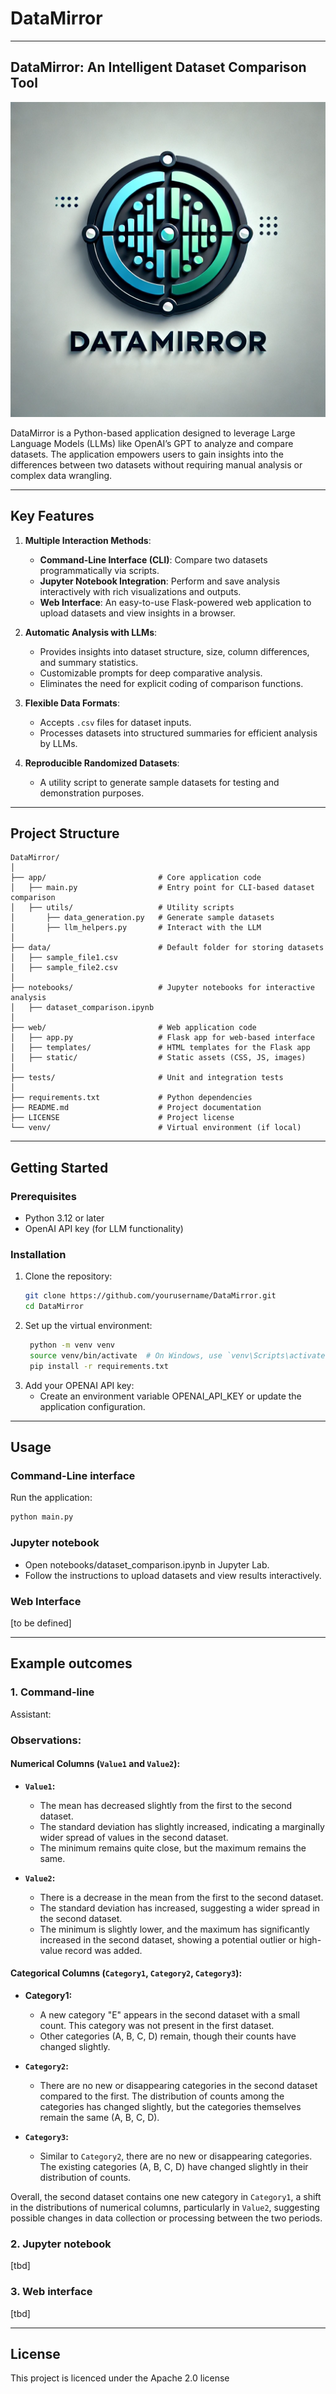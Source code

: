 # **DataMirror**

---

## **DataMirror**: An Intelligent Dataset Comparison Tool

![DataMirror Logo](web_app/static/datamirror_logo.webp)

DataMirror is a Python-based application designed to leverage Large Language Models (LLMs) like OpenAI’s GPT to analyze and compare datasets. The application empowers users to gain insights into the differences between two datasets without requiring manual analysis or complex data wrangling. 

---

## **Key Features**

1. **Multiple Interaction Methods**:
   - **Command-Line Interface (CLI)**: Compare two datasets programmatically via scripts.
   - **Jupyter Notebook Integration**: Perform and save analysis interactively with rich visualizations and outputs.
   - **Web Interface**: An easy-to-use Flask-powered web application to upload datasets and view insights in a browser.

2. **Automatic Analysis with LLMs**:
   - Provides insights into dataset structure, size, column differences, and summary statistics.
   - Customizable prompts for deep comparative analysis.
   - Eliminates the need for explicit coding of comparison functions.

3. **Flexible Data Formats**:
   - Accepts `.csv` files for dataset inputs.
   - Processes datasets into structured summaries for efficient analysis by LLMs.

4. **Reproducible Randomized Datasets**:
   - A utility script to generate sample datasets for testing and demonstration purposes.

---

## **Project Structure**

```plaintext
DataMirror/
│
├── app/                         # Core application code
│   ├── main.py                  # Entry point for CLI-based dataset comparison
│   ├── utils/                   # Utility scripts
│       ├── data_generation.py   # Generate sample datasets
│       ├── llm_helpers.py       # Interact with the LLM
│
├── data/                        # Default folder for storing datasets
│   ├── sample_file1.csv
│   ├── sample_file2.csv
│
├── notebooks/                   # Jupyter notebooks for interactive analysis
│   ├── dataset_comparison.ipynb
│
├── web/                         # Web application code
│   ├── app.py                   # Flask app for web-based interface
│   ├── templates/               # HTML templates for the Flask app
│   ├── static/                  # Static assets (CSS, JS, images)
│
├── tests/                       # Unit and integration tests
│
├── requirements.txt             # Python dependencies
├── README.md                    # Project documentation
├── LICENSE                      # Project license
└── venv/                        # Virtual environment (if local)
```
---

## **Getting Started**

### Prerequisites
- Python 3.12 or later
- OpenAI API key (for LLM functionality)

### Installation
1. Clone the repository:
   ```bash
   git clone https://github.com/yourusername/DataMirror.git
   cd DataMirror
   ```
2. Set up the virtual environment:
   ```bash
    python -m venv venv
    source venv/bin/activate  # On Windows, use `venv\Scripts\activate`
    pip install -r requirements.txt
   ```
3. Add your OPENAI API key:
    - Create an environment variable OPENAI_API_KEY or update the application configuration.

---

## Usage
### Command-Line interface
Run the application:
   ```bash
   python main.py
   ```
### Jupyter notebook
  - Open notebooks/dataset_comparison.ipynb in Jupyter Lab.
  - Follow the instructions to upload datasets and view results interactively.

### Web Interface
[to be defined]

---

## Example outcomes
### 1. Command-line

Assistant: 
### Observations:

#### Numerical Columns (`Value1` and `Value2`):
- **`Value1`:**
  - The mean has decreased slightly from the first to the second dataset.
  - The standard deviation has slightly increased, indicating a marginally wider spread of values in the second dataset.
  - The minimum remains quite close, but the maximum remains the same.
  
- **`Value2`:**
  - There is a decrease in the mean from the first to the second dataset.
  - The standard deviation has increased, suggesting a wider spread in the second dataset.
  - The minimum is slightly lower, and the maximum has significantly increased in the second dataset, showing a potential outlier or high-value record was added.

#### Categorical Columns (`Category1`, `Category2`, `Category3`):

- **Category1:**
  - A new category "E" appears in the second dataset with a small count. This category was not present in the first dataset.
  - Other categories (A, B, C, D) remain, though their counts have changed slightly.

- **`Category2`:**
  - There are no new or disappearing categories in the second dataset compared to the first. The distribution of counts among the categories has changed slightly, but the categories themselves remain the same (A, B, C, D).

- **`Category3`:**
  - Similar to `Category2`, there are no new or disappearing categories. The existing categories (A, B, C, D) have changed slightly in their distribution of counts.

Overall, the second dataset contains one new category in `Category1`, a shift in the distributions of numerical columns, particularly in `Value2`, suggesting possible changes in data collection or processing between the two periods.

### 2. Jupyter notebook
[tbd]

### 3. Web interface
[tbd]

---

## License
This project is licenced under the Apache 2.0 license
